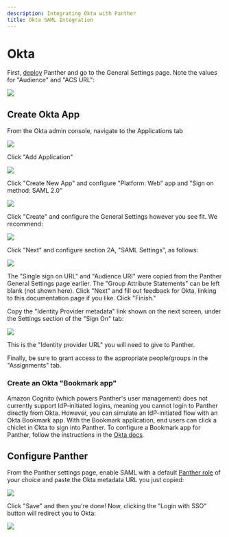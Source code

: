 ```yaml
---
description: Integrating Okta with Panther
title: Okta SAML Integration
---
```


# Okta

First, [deploy](../../quick-start.md) Panther and go to the General Settings page. Note the values for "Audience" and "ACS URL":

![](../../.gitbook/assets/panther-saml-parameters%20%285%29%20%281%29%20%2824%29.png)

## Create Okta App

From the Okta admin console, navigate to the Applications tab

![](../../.gitbook/assets/okta1%20%288%29%20%288%29%20%284%29%20%286%29.png)

Click "Add Application"

![](../../.gitbook/assets/okta-new-app%20%288%29%20%288%29%20%289%29%20%284%29.png)

Click "Create New App" and configure "Platform: Web" app and "Sign on method: SAML 2.0"

![](../../.gitbook/assets/okta2%20%288%29%20%288%29%20%285%29%20%281%29.png)

Click "Create" and configure the General Settings however you see fit. We recommend:

![](../../.gitbook/assets/okta3%20%288%29%20%288%29%20%286%29%20%281%29.png)

Click "Next" and configure section 2A, "SAML Settings", as follows:

![](../../.gitbook/assets/okta4%20%288%29%20%288%29%20%287%29%20%281%29.png)

The "Single sign on URL" and "Audience URI" were copied from the Panther General Settings page earlier. The "Group Attribute Statements" can be left blank \(not shown here\). Click "Next" and fill out feedback for Okta, linking to this documentation page if you like. Click "Finish."

Copy the "Identity Provider metadata" link shown on the next screen, under the Settings section of the "Sign On" tab:

![](../../.gitbook/assets/okta-metadata%20%288%29%20%288%29%20%289%29%20%286%29.png)

This is the "Identity provider URL" you will need to give to Panther.

Finally, be sure to grant access to the appropriate people/groups in the "Assignments" tab.

### Create an Okta "Bookmark app"

Amazon Cognito \(which powers Panther's user management\) does not currently support IdP-initiated logins, meaning you cannot login to Panther directly from Okta. However, you can simulate an IdP-initiated flow with an Okta Bookmark app. With the Bookmark application, end users can click a chiclet in Okta to sign into Panther. To configure a Bookmark app for Panther, follow the instructions in the [Okta docs](https://help.okta.com/en/prod/Content/Topics/Apps/Apps_Bookmark_App.htm).

## Configure Panther

From the Panther settings page, enable SAML with a default [Panther role](../rbac.md) of your choice and paste the Okta metadata URL you just copied:

![](../../.gitbook/assets/okta-panther%20%288%29%20%281%29%20%281%29.png)

Click "Save" and then you're done! Now, clicking the "Login with SSO" button will redirect you to Okta:

![](../../.gitbook/assets/panther-login-sso%20%286%29%20%281%29%20%284%29.png)

